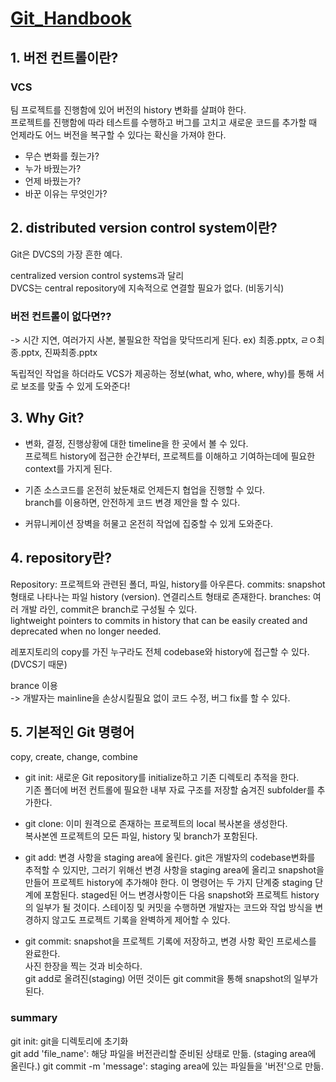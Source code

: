 # [Git_Handbook](https://guides.github.com/introduction/git-handbook/)

## 1. 버전 컨트롤이란?

### VCS
팀 프로젝트를 진행함에 있어 버전의 history 변화를 살펴야 한다.  
프로젝트를 진행함에 따라 테스트를 수행하고 버그를 고치고 새로운 코드를 추가할 때 언제라도 어느 버전을 복구할 수 있다는 확신을 가져야 한다. 

- 무슨 변화를 줬는가?
- 누가 바꿨는가?
- 언제 바꿨는가?
- 바꾼 이유는 무엇인가?

## 2. distributed version control system이란?

Git은 DVCS의 가장 흔한 예다.

centralized version control systems과 달리  
DVCS는 central repository에 지속적으로 연결할 필요가 없다. (비동기식)  

### 버전 컨트롤이 없다면??
-> 시간 지연, 여러가지 사본, 불필요한 작업을 맞닥뜨리게 된다.
ex) 최종.pptx, ㄹㅇ최종.pptx, 진짜최종.pptx

독립적인 작업을 하더라도 VCS가 제공하는 정보(what, who, where, why)를 통해 서로 보조를 맞출 수 있게 도와준다!

## 3. Why Git?

- 변화, 결정, 진행상황에 대한 timeline을 한 곳에서 볼 수 있다.  
프로젝트 history에 접근한 순간부터, 프로젝트를 이해하고 기여하는데에 필요한 context를 가지게 된다.

- 기존 소스코드를 온전히 놨둔채로 언제든지 협업을 진행할 수 있다.  
branch를 이용하면, 안전하게 코드 변경 제안을 할 수 있다.

- 커뮤니케이션 장벽을 허물고 온전히 작업에 집중할 수 있게 도와준다.

## 4. repository란?

Repository: 프로젝트와 관련된 폴더, 파일, history를 아우른다.
commits: snapshot형태로 나타나는 파일 history (version). 연결리스트 형태로 존재한다.
branches: 여러 개발 라인, commit은 branch로 구성될 수 있다.  
lightweight pointers to commits in history that can be easily created and deprecated when no longer needed.  

레포지토리의 copy를 가진 누구라도 전체 codebase와 history에 접근할 수 있다. (DVCS기 때문)  

brance 이용  
-> 개발자는 mainline을 손상시킬필요 없이 코드 수정, 버그 fix를 할 수 있다.  

## 5. 기본적인 Git 명령어

copy, create, change, combine

- git init: 새로운 Git repository를 initialize하고 기존 디렉토리 추적을 한다.  
기존 폴더에 버전 컨트롤에 필요한 내부 자료 구조를 저장할 숨겨진 subfolder를 추가한다.  

- git clone: 이미 원격으로 존재하는 프로젝트의 local 복사본을 생성한다.  
복사본엔 프로젝트의 모든 파일, history 및 branch가 포함된다.

- git add: 변경 사항을 staging area에 올린다. git은 개발자의 codebase변화를 추적할 수 있지만, 그러기 위해선 변경 사항을 staging area에 올리고 snapshot을 만들어 프로젝트 history에 추가해야 한다. 이 명령어는 두 가지 단계중 staging 단계에 포함된다. staged된 어느 변경사항이든 다음 snapshot와 프로젝트 history의 일부가 될 것이다. 스테이징 및 커밋을 수행하면 개발자는 코드와 작업 방식을 변경하지 않고도 프로젝트 기록을 완벽하게 제어할 수 있다.

- git commit: snapshot을 프로젝트 기록에 저장하고, 변경 사항 확인 프로세스를 완료한다.  
사진 한장을 찍는 것과 비슷하다.  
git add로 올려진(staging) 어떤 것이든 git commit을 통해 snapshot의 일부가 된다.  


### summary

git init: git을 디렉토리에 초기화  
git add 'file_name': 해당 파일을 버전관리할 준비된 상태로 만듦. (staging area에 올린다.)
git commit -m 'message': staging area에 있는 파일들을 '버전'으로 만듦.
